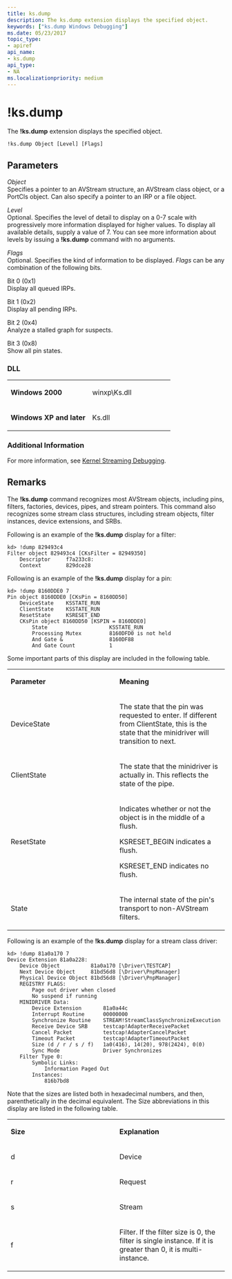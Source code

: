 ```yaml
---
title: ks.dump
description: The ks.dump extension displays the specified object.
keywords: ["ks.dump Windows Debugging"]
ms.date: 05/23/2017
topic_type:
- apiref
api_name:
- ks.dump
api_type:
- NA
ms.localizationpriority: medium
---
```


# !ks.dump


The **!ks.dump** extension displays the specified object.

```dbgcmd
!ks.dump Object [Level] [Flags]  
```

## <span id="Parameters"></span><span id="parameters"></span><span id="PARAMETERS"></span>Parameters


<span id="_______Object______"></span><span id="_______object______"></span><span id="_______OBJECT______"></span> *Object*   
Specifies a pointer to an AVStream structure, an AVStream class object, or a PortCls object. Can also specify a pointer to an IRP or a file object.

<span id="_______Level______"></span><span id="_______level______"></span><span id="_______LEVEL______"></span> *Level*   
Optional. Specifies the level of detail to display on a 0-7 scale with progressively more information displayed for higher values. To display all available details, supply a value of 7. You can see more information about levels by issuing a **!ks.dump** command with no arguments.

<span id="_______Flags______"></span><span id="_______flags______"></span><span id="_______FLAGS______"></span> *Flags*   
Optional. Specifies the kind of information to be displayed. *Flags* can be any combination of the following bits.

<span id="Bit_0__0x1_"></span><span id="bit_0__0x1_"></span><span id="BIT_0__0X1_"></span>Bit 0 (0x1)  
Display all queued IRPs.

<span id="Bit_1__0x2_"></span><span id="bit_1__0x2_"></span><span id="BIT_1__0X2_"></span>Bit 1 (0x2)  
Display all pending IRPs.

<span id="Bit_2__0x4_"></span><span id="bit_2__0x4_"></span><span id="BIT_2__0X4_"></span>Bit 2 (0x4)  
Analyze a stalled graph for suspects.

<span id="Bit_3__0x8_"></span><span id="bit_3__0x8_"></span><span id="BIT_3__0X8_"></span>Bit 3 (0x8)  
Show all pin states.

### <span id="DLL"></span><span id="dll"></span>DLL

<table>
<colgroup>
<col width="50%" />
<col width="50%" />
</colgroup>
<tbody>
<tr class="odd">
<td align="left"><p><strong>Windows 2000</strong></p></td>
<td align="left"><p>winxp\Ks.dll</p></td>
</tr>
<tr class="even">
<td align="left"><p><strong>Windows XP and later</strong></p></td>
<td align="left"><p>Ks.dll</p></td>
</tr>
</tbody>
</table>

 

### <span id="Additional_Information"></span><span id="additional_information"></span><span id="ADDITIONAL_INFORMATION"></span>Additional Information

For more information, see [Kernel Streaming Debugging](kernel-streaming-debugging.md).

## Remarks

The **!ks.dump** command recognizes most AVStream objects, including pins, filters, factories, devices, pipes, and stream pointers. This command also recognizes some stream class structures, including stream objects, filter instances, device extensions, and SRBs.

Following is an example of the **!ks.dump** display for a filter:

```dbgcmd
kd> !dump 829493c4
Filter object 829493c4 [CKsFilter = 82949350]
    Descriptor     f7a233c8:
    Context        829dce28
```

Following is an example of the **!ks.dump** display for a pin:

```dbgcmd
kd> !dump 8160DDE0 7
Pin object 8160DDE0 [CKsPin = 8160DD50]
    DeviceState    KSSTATE_RUN
    ClientState    KSSTATE_RUN
    ResetState     KSRESET_END
    CKsPin object 8160DD50 [KSPIN = 8160DDE0]
        State                    KSSTATE_RUN
        Processing Mutex         8160DFD0 is not held
        And Gate &               8160DF88
        And Gate Count           1
```

Some important parts of this display are included in the following table.

<table>
<colgroup>
<col width="50%" />
<col width="50%" />
</colgroup>
<tbody>
<tr class="odd">
<td align="left"><p><strong>Parameter</strong></p></td>
<td align="left"><p><strong>Meaning</strong></p></td>
</tr>
<tr class="even">
<td align="left"><p>DeviceState</p></td>
<td align="left"><p>The state that the pin was requested to enter. If different from ClientState, this is the state that the minidriver will transition to next.</p></td>
</tr>
<tr class="odd">
<td align="left"><p>ClientState</p></td>
<td align="left"><p>The state that the minidriver is actually in. This reflects the state of the pipe.</p></td>
</tr>
<tr class="even">
<td align="left"><p>ResetState</p></td>
<td align="left"><p>Indicates whether or not the object is in the middle of a flush.</p>
<p>KSRESET_BEGIN indicates a flush.</p>
<p>KSRESET_END indicates no flush.</p></td>
</tr>
<tr class="odd">
<td align="left"><p>State</p></td>
<td align="left"><p>The internal state of the pin's transport to non-AVStream filters.</p></td>
</tr>
</tbody>
</table>

 

Following is an example of the **!ks.dump** display for a stream class driver:

```dbgcmd
kd> !dump 81a0a170 7
Device Extension 81a0a228:
    Device Object          81a0a170 [\Driver\TESTCAP]
    Next Device Object     81bd56d8 [\Driver\PnpManager]
    Physical Device Object 81bd56d8 [\Driver\PnpManager]
    REGISTRY FLAGS:
        Page out driver when closed
        No suspend if running
    MINIDRIVER Data:
        Device Extension       81a0a44c
        Interrupt Routine      00000000
        Synchronize Routine    STREAM!StreamClassSynchronizeExecution
        Receive Device SRB     testcap!AdapterReceivePacket
        Cancel Packet          testcap!AdapterCancelPacket
        Timeout Packet         testcap!AdapterTimeoutPacket
        Size (d / r / s / f)   1a0(416), 14(20), 978(2424), 0(0)
        Sync Mode              Driver Synchronizes
    Filter Type 0:
        Symbolic Links:
            Information Paged Out
        Instances:
            816b7bd8
```

Note that the sizes are listed both in hexadecimal numbers, and then, parenthetically in the decimal equivalent. The Size abbreviations in this display are listed in the following table.

<table>
<colgroup>
<col width="50%" />
<col width="50%" />
</colgroup>
<tbody>
<tr class="odd">
<td align="left"><p><strong>Size</strong></p></td>
<td align="left"><p><strong>Explanation</strong></p></td>
</tr>
<tr class="even">
<td align="left"><p>d</p></td>
<td align="left"><p>Device</p></td>
</tr>
<tr class="odd">
<td align="left"><p>r</p></td>
<td align="left"><p>Request</p></td>
</tr>
<tr class="even">
<td align="left"><p>s</p></td>
<td align="left"><p>Stream</p></td>
</tr>
<tr class="odd">
<td align="left"><p>f</p></td>
<td align="left"><p>Filter. If the filter size is 0, the filter is single instance. If it is greater than 0, it is multi-instance.</p></td>
</tr>
</tbody>
</table>

 

 

 





